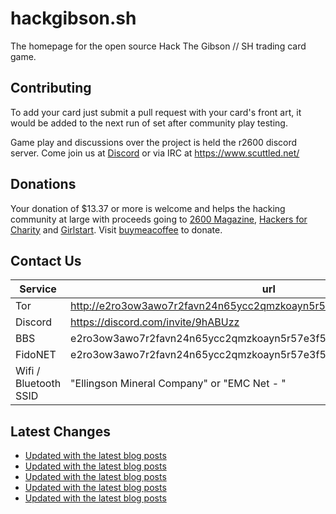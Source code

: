 # hackgibson.sh
The homepage for the open source Hack The Gibson // SH trading card game.


## Contributing

To add your card just submit a pull request with your card's front art, it would be added to the next run of set after community play testing.

Game play and discussions over the project is held the r2600 discord server. Come join us at [Discord](https://discord.com/invite/9hABUzz) or via IRC at https://www.scuttled.net/


## Donations

Your donation of $13.37 or more is welcome and helps the hacking community at large with proceeds going to [2600 Magazine](https://2600.com/), [Hackers for Charity](https://hackersforcharity.org) and [Girlstart](https://girlstart.org).  Visit [buymeacoffee](https://www.buymeacoffee.com/hackgibson.sh) to donate.


## Contact Us

Service | url
-|-
Tor | http://e2ro3ow3awo7r2favn24n65ycc2qmzkoayn5r57e3f56nvjwdcgg32ad.onion
Discord | https://discord.com/invite/9hABUzz
BBS | e2ro3ow3awo7r2favn24n65ycc2qmzkoayn5r57e3f56nvjwdcgg32ad.onion:23
FidoNET | e2ro3ow3awo7r2favn24n65ycc2qmzkoayn5r57e3f56nvjwdcgg32ad.onion:24554
Wifi / Bluetooth SSID | "Ellingson Mineral Company" or "EMC Net - <fidonet address>"

## Latest Changes
<!-- BLOG-POST-LIST:START -->
- [Updated with the latest blog posts](https://github.com/DFW2600/hackgibson.sh/commit/69f4417c76537f7afb64e430f756015720c3d6dd)
- [Updated with the latest blog posts](https://github.com/DFW2600/hackgibson.sh/commit/196eb0f14918f22f72542c3b816328d6b9987201)
- [Updated with the latest blog posts](https://github.com/DFW2600/hackgibson.sh/commit/2eb2d0af3a8ab5bfa6c290376f61691f97e7afe6)
- [Updated with the latest blog posts](https://github.com/DFW2600/hackgibson.sh/commit/ec383102e81e831b667423ce44b3f158283557ea)
- [Updated with the latest blog posts](https://github.com/DFW2600/hackgibson.sh/commit/eecc6ce5a521f10918ae5fe65ba39dcd3bff4b77)
<!-- BLOG-POST-LIST:END -->
